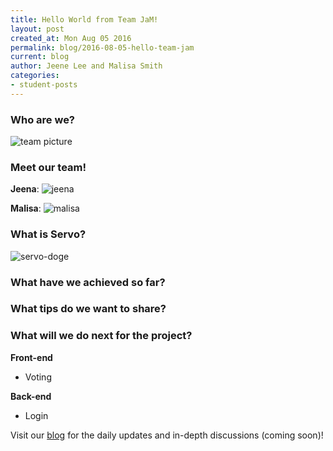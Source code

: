 ```yaml
---
title: Hello World from Team JaM!
layout: post
created_at: Mon Aug 05 2016
permalink: blog/2016-08-05-hello-team-jam
current: blog
author: Jeene Lee and Malisa Smith
categories:
- student-posts
---
```


<!-- jeena -->
### Who are we?
![team picture]()

<!-- jeena -->
### Meet our team!

**Jeena**:
![jeena]()


<!-- malisa -->
**Malisa**:
![malisa]()

<!-- malisa -->
### What is Servo?
![servo-doge]()

<!-- malisa -->
### What have we achieved so far?

<!-- together -->
### What tips do we want to share?

<!-- together -->
### What will we do next for the project?
**Front-end**
- Voting

**Back-end**
- Login

Visit our [blog](https://rgsoc-jam.github.io/) for the daily updates and in-depth discussions (coming soon)!

